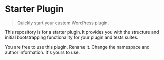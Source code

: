 # Starter Plugin

> Quickly start your custom WordPress plugin.

This repository is for a starter plugin.  It provides you with the structure and initial bootstrapping functionality for your plugin and tests suites.

You are free to use this plugin.  Rename it.  Change the namespace and author information.  It's yours to use.
